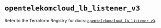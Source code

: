 # `opentelekomcloud_lb_listener_v3`

Refer to the Terraform Registry for docs: [`opentelekomcloud_lb_listener_v3`](https://registry.terraform.io/providers/opentelekomcloud/opentelekomcloud/1.36.35/docs/resources/lb_listener_v3).
